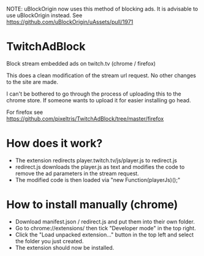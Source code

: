 NOTE: uBlockOrigin now uses this method of blocking ads. It is advisable to use uBlockOrigin instead. See https://github.com/uBlockOrigin/uAssets/pull/1971

# TwitchAdBlock
Block stream embedded ads on twitch.tv (chrome / firefox)

This does a clean modification of the stream url request. No other changes to the site are made.

I can't be bothered to go through the process of uploading this to the chrome store. If someone wants to upload it for easier installing go head.

For firefox see https://github.com/pixeltris/TwitchAdBlock/tree/master/firefox

# How does it work?

- The extension redirects player.twitch.tv/js/player.js to redirect.js
- redirect.js downloads the player.js as text and modifies the code to remove the ad parameters in the stream request.
- The modified code is then loaded via "new Function(playerJs)();"

# How to install manually (chrome)

- Download manifest.json / redirect.js and put them into their own folder.
- Go to chrome://extensions/ then tick "Developer mode" in the top right.
- Click the "Load unpacked extension..." button in the top left and select the folder you just created.
- The extension should now be installed.

